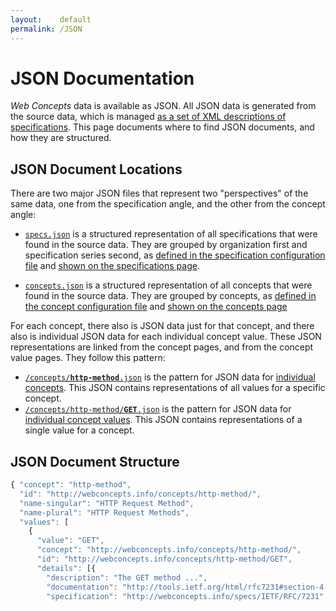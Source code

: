 ```yaml
---
layout:    default
permalink: /JSON
---
```


# JSON Documentation

*Web Concepts* data is available as JSON. All JSON data is generated from the source data, which is managed [as a set of XML descriptions of specifications](https://github.com/dret/webconcepts/tree/gh-pages/specs/src). This page documents where to find JSON documents, and how they are structured.


## JSON Document Locations

There are two major JSON files that represent two "perspectives" of the same data, one from the specification angle, and the other from the concept angle:

* [`specs.json`](/specs/specs.json) is a structured representation of all specifications that were found in the source data. They are grouped by organization first and specification series second, as [defined in the specification configuration file](/specs/specs.xml) and [shown on the specifications page](specs/).

* [`concepts.json`](/concepts.json) is a structured representation of all concepts that were found in the source data. They are grouped by concepts, as [defined in the concept configuration file](/concepts.xml) and [shown on the concepts page](/concepts)

For each concept, there also is JSON data just for that concept, and there also is individual JSON data for each individual concept value. These JSON representations are linked from the concept pages, and from the concept value pages. They follow this pattern:

* [<code>/concepts/<b>http-method</b>.json</code>](/concepts/http-method.json) is the pattern for JSON data for [individual concepts](/concepts/http-method/). This JSON contains representations of all values for a specific concept.
* [<code>/concepts/http-method/<b>GET</b>.json</code>](/concepts/http-method/GET.json) is the pattern for JSON data for [individual concept values](/concepts/http-method/GET). This JSON contains representations of a single value for a concept.


## JSON Document Structure

```javascript
{ "concept": "http-method",
  "id": "http://webconcepts.info/concepts/http-method/",
  "name-singular": "HTTP Request Method",
  "name-plural": "HTTP Request Methods",
  "values": [
    {
      "value": "GET",
      "concept": "http://webconcepts.info/concepts/http-method/",
      "id": "http://webconcepts.info/concepts/http-method/GET",
      "details": [{
        "description": "The GET method ...",
        "documentation": "http://tools.ietf.org/html/rfc7231#section-4.3.1",
        "specification": "http://webconcepts.info/specs/IETF/RFC/7231" }]}]}
```
